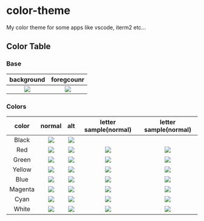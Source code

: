 # color-theme
My color theme for some apps like vscode, iterm2 etc...

## Color Table

### Base
| background | foregcounr |
|:---:|:---:|
| ![](https://placehold.jp/191919/cccccc/150x30.png?text=%23191919) | ![](https://placehold.jp/cccccc/191919/150x30.png?text=%23cccccc)

### Colors
| color | normal | alt | letter sample(normal) | letter sample(normal) |
|:---:|:---:|:---:|:---:|:---:|
|Black  | ![](https://placehold.jp/333333/cccccc/150x30.png?text=%23333333) | ![](https://placehold.jp/cccccc/191919/150x30.png?text=%23191919) |
|Red    | ![](https://placehold.jp/cc6666/333333/150x30.png?text=%23cc6666) | ![](https://placehold.jp/ff99cc/333333/150x30.png?text=%23ff99cc) | ![](https://placehold.jp/191919/cc6666/150x30.png?text=%23cc6666) | ![](https://placehold.jp/191919/ff99cc/150x30.png?text=%23ff99cc) |
|Green  | ![](https://placehold.jp/99cc00/333333/150x30.png?text=%2399cc00) | ![](https://placehold.jp/cccc66/333333/150x30.png?text=%23cccc66) | ![](https://placehold.jp/191919/99cc00/150x30.png?text=%2399cc00) | ![](https://placehold.jp/191919/c0c86c/150x30.png?text=%23c0c86c) |
|Yellow | ![](https://placehold.jp/ffcc66/333333/150x30.png?text=%23ffcc66) | ![](https://placehold.jp/ff9966/333333/150x30.png?text=%23ff9966) | ![](https://placehold.jp/191919/eac170/150x30.png?text=%23eac170) | ![](https://placehold.jp/191919/ec9c61/150x30.png?text=%23ec9c61) |
|Blue   | ![](https://placehold.jp/7f99cc/333333/150x30.png?text=%237f99cc) | ![](https://placehold.jp/4c7f99/333333/150x30.png?text=%234c7f99) | ![](https://placehold.jp/191919/7f99cc/150x30.png?text=%237f99cc) | ![](https://placehold.jp/191919/4c7f99/150x30.png?text=%234c7f99) |
|Magenta| ![](https://placehold.jp/cc99cc/333333/150x30.png?text=%23cc99cc) | ![](https://placehold.jp/996699/333333/150x30.png?text=%23996699) | ![](https://placehold.jp/191919/b192ba/150x30.png?text=%23b192ba) | ![](https://placehold.jp/191919/82648b/150x30.png?text=%2382648b) |
|Cyan   | ![](https://placehold.jp/99cccc/333333/150x30.png?text=%2399cccc) | ![](https://placehold.jp/669999/333333/150x30.png?text=%23669999) | ![](https://placehold.jp/191919/90c9c1/150x30.png?text=%2390c9c1) | ![](https://placehold.jp/191919/5e8c86/150x30.png?text=%235e8c86) |
|White  | ![](https://placehold.jp/cccccc/333333/150x30.png?text=%23cccccc) | ![](https://placehold.jp/999999/333333/150x30.png?text=%23999999) | ![](https://placehold.jp/191919/c2c5c3/150x30.png?text=%23c2c5c3) | ![](https://placehold.jp/191919/6d747c/150x30.png?text=%236d747c) |
